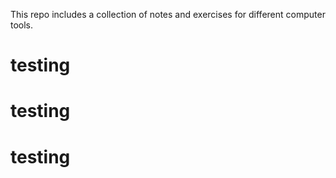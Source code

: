 This repo includes a collection of notes and exercises for different computer tools. 
# testing
# testing
# testing
